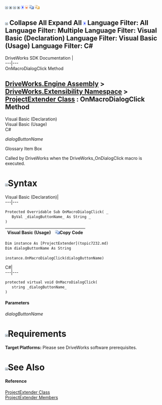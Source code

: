 ![](dotnetimages/collapse.gif) ![](dotnetimages/expand.gif) ![](dotnetimages/collapse.gif) ![](dotnetimages/expand.gif) ![](dotnetimages/drpdown.gif) ![](dotnetimages/drpdown_orange.gif) ![](dotnetimages/copycode.gif) ![](dotnetimages/copycodeHighlight.gif)

![](dotnetimages/collapse.gif) Collapse All Expand All ![](dotnetimages/drpdown.gif) Language Filter: All  Language Filter: Multiple  Language Filter: Visual Basic (Declaration) Language Filter: Visual Basic (Usage) Language Filter: C#  
---  
DriveWorks SDK Documentation  |   
---|---  
OnMacroDialogClick Method   
  
[DriveWorks.Engine Assembly](topic2156.md) > [DriveWorks.Extensibility Namespace](topic7150.md) > [ProjectExtender Class](topic7232.md) : OnMacroDialogClick Method  
---  
  
Visual Basic (Declaration)    
Visual Basic (Usage)    
C# 

_dialogButtonName_
    

Glossary Item Box

Called by DriveWorks when the DriveWorks_OnDialogClick macro is executed. 

# ![](dotnetimages/collapse.gif)Syntax

Visual Basic (Declaration)|   
---|---  
      
    
    Protected Overridable Sub OnMacroDialogClick( _
       ByVal _dialogButtonName_ As String _
    )   
  
Visual Basic (Usage)| ![](dotnetimages/copycode.gif)Copy Code  
---|---  
      
    
    Dim instance As [ProjectExtender](topic7232.md)
    Dim dialogButtonName As String
     
    instance.OnMacroDialogClick(dialogButtonName)  
  
C#|   
---|---  
      
    
    protected virtual void OnMacroDialogClick( 
       string _dialogButtonName_
    )  
  
#### Parameters

 _dialogButtonName_
    

# ![](dotnetimages/collapse.gif)Requirements

**Target Platforms:** Please see DriveWorks software prerequisites.

# ![](dotnetimages/collapse.gif)See Also

#### Reference

[ProjectExtender Class](topic7232.md)   
[ProjectExtender Members](topic7233.md)


